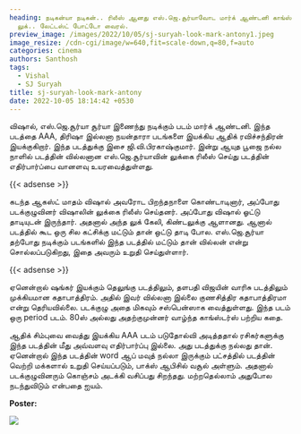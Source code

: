 ```yaml
---
heading: நடிகன்யா நடிகன்.. ரிலீஸ் ஆனது எஸ்.ஜெ.சூர்யாவோட மார்க் ஆண்டனி காங்ஸ்டர்
  லுக்.. லேட்டஸ்ட் போட்டோ வைரல்.
preview_image: /images/2022/10/05/sj-suryah-look-mark-antony1.jpeg
image_resize: /cdn-cgi/image/w=640,fit=scale-down,q=80,f=auto
categories: cinema
authors: Santhosh
tags:
  - Vishal
  - SJ Suryah
title: sj-suryah-look-mark-antony
date: 2022-10-05 18:14:42 +0530
---
```

விஷால், எஸ்.ஜெ.சூர்யா சூர்யா இணைந்து நடிக்கும் படம் மார்க் ஆண்டனி. இந்த படத்தை AAA, திரிஷா இல்லனா நயன்தாரா படங்களை இயக்கிய ஆதிக் ரவிச்சந்திரன் இயக்குகிறார். இந்த படத்துக்கு இசை ஜி.வி.பிரகாஷ்குமார். இன்று ஆயுத பூஜை நல்ல நாளில் படத்தின் வில்லனான  எஸ்.ஜெ.சூர்யாவின் லுக்கை ரிலீஸ் செய்து படத்தின் எதிர்பார்ப்பை வானளவு உயரவைத்துள்ளது. 

{{< adsense >}}

கடந்த ஆகஸ்ட் மாதம் விஷால் அவரோட  பிறந்தநாளை கொண்டாடினார், அப்போது படக்குழுவினர் விஷாலின் லுக்கை ரிலீஸ் செய்தனர். அப்போது விஷால் ஓட்டு தாடியுடன் இருந்தார். அதனால் அந்த லுக் கேலி, கிண்டலுக்கு ஆளானது. ஆனால் படத்தில் கூட ஒரு சில கட்சிக்கு மட்டும் தான் ஒட்டு தாடி போல.  எஸ்.ஜெ.சூர்யா தற்போது நடிக்கும் படங்களில் இந்த படத்தில் மட்டும் தான் வில்லன் என்று சொல்லப்படுகிறது, இதை அவரும்  உறுதி செய்துள்ளார்.

{{< adsense >}}

ஏனென்றால் ஷங்கர் இயக்கும் தெலுங்கு படத்திலும்,  தளபதி விஜயின் வாரிசு படத்திலும் முக்கியமான கதாபாத்திரம். அதில் இவர் வில்லனா இல்லை குணசித்திர கதாபாத்திரமா என்று தெரியவில்லை. படக்குழு அதை மிகவும் சஸ்பென்ஸாக வைத்துள்ளது. இந்த படம் ஒரு period படம். 80ஸ் அல்லது அதற்குமுன்னர் வாழ்ந்த காங்ஸ்டர்ஸ் பற்றிய கதை.

ஆதிக் சிம்புவை வைத்து இயக்கிய AAA படம் படுதோல்வி அடித்ததால் ரசிகர்களுக்கு இந்த படத்தின் மீது அவ்வளவு எதிர்பார்ப்பு இல்லை. அது படத்துக்கு நல்லது தான். ஏனென்றால் இந்த படத்தின் word ஆப் மவுத் நல்லா இருக்கும் பட்சத்தில் படத்தின் வெற்றி மக்களால் உறுதி செய்யப்படும், பாக்ஸ் ஆபிசில் வசூல் அள்ளும். அதனால் படக்குழுவினரும் கொஞ்சம் அடக்கி வசிப்பது சிறந்தது. மற்றதெல்லாம் அதுபோல நடந்துவிடும் என்பதை ஐயம்.

**P﻿oster:**

![](/images/2022/10/05/sj-suryah-look-mark-antony.jpeg)